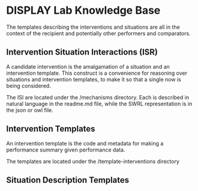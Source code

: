 # DISPLAY Lab Knowledge Base

The templates describing the interventions and situations are all in the context of the recipient and potentially other performers and comparators.

## Intervention Situation Interactions (ISR)
A candidate intervention is the amalgamation of a situation and an intervention template.
This construct is a convenience for reasoning over situations and intervention templates, to make it so that a single now is being considered.

The ISI are located under the /mechanisms directory.
Each is described in natural language in the readme.md file, while the SWRL representation is in the json or owl file.

## Intervention Templates
An intervention template is the code and metadata for making a performance summary given performance data.

The templates are located under the /template-interventions directory

## Situation Description Templates


